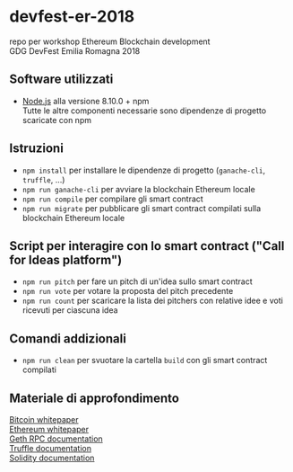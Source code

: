 # devfest-er-2018

repo per workshop Ethereum Blockchain development  
GDG DevFest Emilia Romagna 2018


## Software utilizzati
- [Node.js](https://nodejs.org/en/) alla versione 8.10.0 + npm  
Tutte le altre componenti necessarie sono dipendenze di progetto scaricate con npm

## Istruzioni
- `npm install` per installare le dipendenze di progetto (`ganache-cli`, `truffle`, ...)  
- `npm run ganache-cli` per avviare la blockchain Ethereum locale  
- `npm run compile` per compilare gli smart contract  
- `npm run migrate` per pubblicare gli smart contract compilati sulla blockchain Ethereum locale  


## Script per interagire con lo smart contract ("Call for Ideas platform")
- `npm run pitch` per fare un pitch di un'idea sullo smart contract  
- `npm run vote` per votare la proposta del pitch precedente  
- `npm run count` per scaricare la lista dei pitchers con relative idee e voti ricevuti per ciascuna idea  

## Comandi addizionali
- `npm run clean` per svuotare la cartella `build` con gli smart contract compilati

## Materiale di approfondimento
[Bitcoin whitepaper](https://bitcoin.org/bitcoin.pdf)  
[Ethereum whitepaper](http://blockchainlab.com/pdf/Ethereum_white_paper-a_next_generation_smart_contract_and_decentralized_application_platform-vitalik-buterin.pdf)  
[Geth RPC documentation](https://github.com/ethereum/wiki/wiki/JSON-RPC)  
[Truffle documentation](https://truffleframework.com/docs/truffle/overview)  
[Solidity documentation](https://solidity.readthedocs.io/en/v0.4.24/index.html)  
